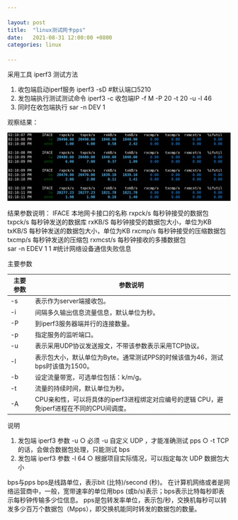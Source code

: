 ```yaml
---

layout: post
title:  "linux测试网卡pps"
date:   2021-08-31 12:00:00 +0800
categories: linux

---
```


采用工具
iperf3
测试方法

1. 收包端启动iperf服务
   iperf3 -sD       #默认端口5210
2. 发包端执行测试测试命令
   iperf3 -c 收包端IP -f M -P 20 -t 20 -u -l 46
3. 同时在收包端执行
   sar -n DEV 1

观察结果：

![](https://raw.githubusercontent.com/wavebreake/imagehosting/main/pps.png)

结果参数说明：
IFACE 本地网卡接口的名称
rxpck/s 每秒钟接受的数据包
txpck/s 每秒钟发送的数据库
rxKB/S 每秒钟接受的数据包大小，单位为KB
txKB/S 每秒钟发送的数据包大小，单位为KB
rxcmp/s 每秒钟接受的压缩数据包
txcmp/s 每秒钟发送的压缩包
rxmcst/s 每秒钟接收的多播数据包    
sar -n EDEV  1 1  #统计网络设备通信失败信息

主要参数

| 主要参数 | 参数说明                                                    |
| ---- | ------------------------------------------------------- |
| -s   | 表示作为server端接收包。                                         |
| -i   | 间隔多久输出信息流量信息，默认单位为秒。                                    |
| -P   | 到iperf3服务器端并行的连接数量。                                     |
| -p   | 指定服务的监听端口。                                              |
| -u   | 表示采用UDP协议发送报文，不带该参数表示采用TCP协议。                           |
| -l   | 表示包大小，默认单位为Byte。通常测试PPS的时候该值为46，测试bps时该值为1500。          |
| -b   | 设定流量带宽，可选单位包括：k/m/g。                                    |
| -t   | 流量的持续时间，默认单位为秒。                                         |
| -A   | CPU亲和性，可以将具体的iperf3进程绑定对应编号的逻辑 CPU，避免iperf进程在不同的CPU间调度。 |

说明

1. 发包端 iperf3 参数 -u
   ○ 必须 -u 自定义 UDP ，才能准确测试 pps
   ○ -t TCP 的话，会做合数据包处理，只能测试 bps
2. 发包端 iperf3 参数 -l 64
   ○ 根据项目实际情况，可以指定每次 UDP 数据包大小

bps与pps
bps是线路单位，表示bit (比特)/second (秒)。 在计算机网络或者是网络运营商中，一般，宽带速率的单位用bps (或b/s)表示；bps表示比特每秒即表示每秒钟传输多少位信息。 pps是包转发率单位，表示包/秒，交换机每秒可以转发多少百万个数据包（Mpps），即交换机能同时转发的数据包的数量。